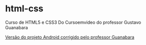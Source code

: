 # html-css
 Curso de HTML5 e CSS3 Do Cursoemvideo do professor Gustavo Guanabara

 <a href= "https://renanrosostolato.github.io/Site-Android/"> Versão do projeto Android corrigido pelo professor Guanabara